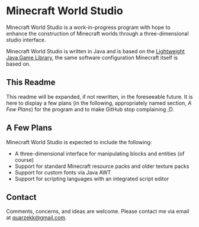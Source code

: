 Minecraft World Studio
======================

Minecraft World Studio is a work-in-progress program with hope to enhance the construction of Minecraft worlds through a three-dimensional studio interface.

Minecraft World Studio is written in Java and is based on the [Lightweight Java Game Library](http://www.lwjgl.org/), the same software configuration Minecraft itself is based on.

This Readme
-----------

This readme will be expanded, if not rewritten, in the foreseeable future. It is here to display a few plans (in the following, appropriately named section, *A Few Plans*) for the program and to make GitHub stop complaining ;D.

A Few Plans
-----------

Minecraft World Studio is expected to include the following:

* A three-dimensional interface for manipulating blocks and entities (of course)
* Support for standard Minecraft resource packs and older texture packs
* Support for custom fonts via Java AWT
* Support for scripting languages with an integrated script editor

Contact
-------

Comments, concerns, and ideas are welcome. Please contact me via email at [quarzekk@gmail.com](mailto:quarzekk@gmail.com).
